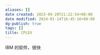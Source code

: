 ```yaml
---
aliases: []
date created: 2023-09-20T21:22:54+08:00
date modified: 2024-01-14T16:45:16+08:00
dg-publish: true
tags: []
title: CPLEX
---
```


IBM 的软件，很快